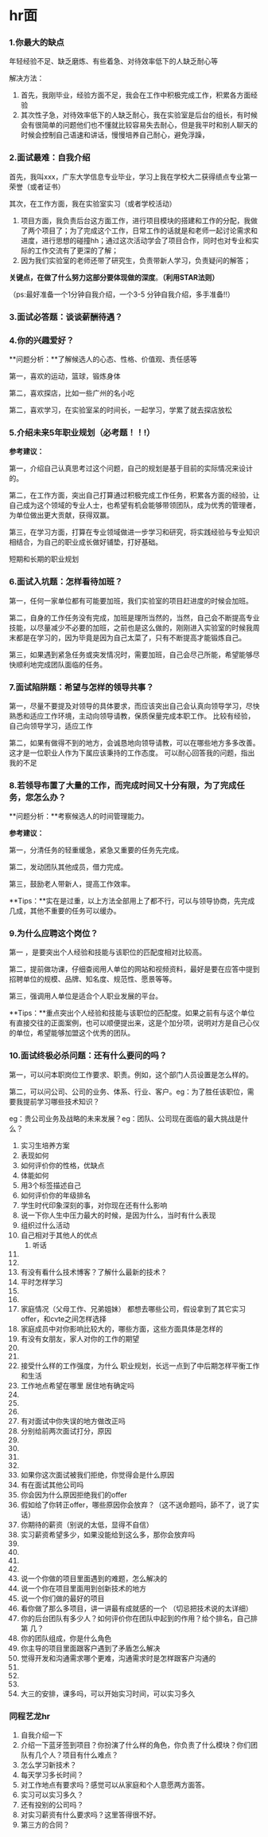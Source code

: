 # hr面

### 1.你最大的缺点

年轻经验不足、缺乏磨炼、有些着急、对待效率低下的人缺乏耐心等

解决方法：

1. 首先，我刚毕业，经验方面不足，我会在工作中积极完成工作，积累各方面经验
2. 其次性子急，对待效率低下的人缺乏耐心，我在实验室是后台的组长，有时候会有很简单的问题他们也不懂就比较容易失去耐心，但是我平时和别人聊天的时候会控制自己语速和讲话，慢慢培养自己耐心，避免浮躁，

### 2.面试最难：自我介绍

首先，我叫xxx，广东大学信息专业毕业，学习上我在学校大二获得绩点专业第一荣誉（或者证书）

其次，在工作方面，我在实验室实习（或者学校活动）

1. 项目方面，我负责后台这方面工作，进行项目模块的搭建和工作的分配，我做了两个项目了；为了完成这个工作，日常工作的话就是和老师一起讨论需求和进度，进行思想的碰撞hh；通过这次活动学会了项目合作，同时也对专业和实际的工作交流有了更深的了解；
2. 因为我们实验室的老师还带了研究生，负责带新人学习，负责疑问的解答；

**关键点，在做了什么努力这部分要体现做的深度**。**（利用STAR法则）**

（ps:最好准备一个1分钟自我介绍，一个3-5 分钟自我介绍，多手准备!!）

### 3.面试必答题：谈谈薪酬待遇？

### 4.你的兴趣爱好？

\*\*问题分析：\*\*了解候选人的心态、性格、价值观、责任感等

第一，喜欢的运动，篮球，锻炼身体

第二，喜欢探店，比如一些广州的名小吃

第二，喜欢学习，在实验室呆的时间长，一起学习，学累了就去探店放松

### 5.介绍未来5年职业规划（必考题！！!）

**参考建议：**

第一，介绍自己认真思考过这个问题，自己的规划是基于目前的实际情况来设计的。

第二，在工作方面，突出自己打算通过积极完成工作任务，积累各方面的经验，让自己成为这个领域的专业人士，也希望有机会能够带领团队，成为优秀的管理者，为单位做出更大贡献，获得双赢。

第三，在学习方面，打算在专业领域做进一步学习和研究，将实践经验与专业知识相结合，为自己的职业成长做好铺垫，打好基础。

短期和长期的职业规划

### 6.面试入坑题：怎样看待加班？

第一，任何一家单位都有可能要加班，我们实验室的项目赶进度的时候会加班。

第二，自身的工作任务没有完成，加班是理所当然的，当然，自己会不断提高专业技能，以尽量减少不必要的加班，之前也是这么做的，刚刚进入实验室的时候我周末都是在学习的，因为毕竟是因为自己太菜了，只有不断提高才能锻炼自己。

第三，如果遇到紧急任务或突发情况时，需要加班，自己会尽己所能，希望能够尽快顺利地完成团队面临的任务。

### 7.面试陷阱题：希望与怎样的领导共事？

第一，尽量不要提及对领导的具体要求，而应该突出自己会认真向领导学习，尽快熟悉和适应工作环境，主动向领导请教，保质保量完成本职工作。 比较有经验，自己向领导学习，适应工作

第二，如果有做得不到的地方，会诚恳地向领导请教，可以在哪些地方多多改善。这才是一位职业人作为下属应该秉持的工作态度。 可以耐心回答我的问题，指出我的不足

### 8.若领导布置了大量的工作，而完成时间又十分有限，为了完成任务，您怎么办？

\*\*问题分析：\*\*考察候选人的时间管理能力。

**参考建议：**

第一，分清任务的轻重缓急，紧急又重要的任务先完成。

第二，发动团队其他成员，借力完成。

第三，鼓励老人带新人，提高工作效率。

\*\*Tips：\*\*实在是过重，以上方法全部用上了都不行，可以与领导协商，先完成几成，其他不重要的任务可以缓办。

### 9.为什么应聘这个岗位？

第一 ，是要突出个人经验和技能与该职位的匹配度相对比较高。

第二，提前做功课，仔细查阅用人单位的网站和视频资料，最好是要在应答中提到招聘单位的规模、品牌、知名度、规范性、愿景等等。

第三，强调用人单位是适合个人职业发展的平台。

\*\*Tips：\*\*重点突出个人经验和技能与该职位的匹配度。如果之前有与这个单位有直接交往的正面案例，也可以顺便提出来，这是个加分项，说明对方是自己心仪的单位，希望能够加盟这个优秀的团队。

### 10.面试终极必杀问题：还有什么要问的吗？

第一，可以问本职岗位工作要求、职责。例如，这个部门人员设置是怎么样的。

第二，可以问公司、公司的业务、体系、行业、客户。eg：为了胜任该职位，需要我提前学习哪些技术知识？

eg：贵公司业务及战略的未来发展？eg：团队、公司现在面临的最大挑战是什么？

1. 实习生培养方案
2. 表现如何
3. 如何评价你的性格，优缺点
4. 体能如何
5. 用3个标签描述自己
6. 如何评价你的年级排名
7. 学生时代印象深刻的事，对你现在还有什么影响
8. 说一下你人生中压力最大的时候，是因为什么，当时有什么表现
9. 组织过什么活动
10. 自己相对于其他人的优点
    1. 听话
11.
12.
13. 有没有看什么技术博客？了解什么最新的技术？
14. 平时怎样学习
15.
16.
17. 家庭情况（父母工作、兄弟姐妹） 都想去哪些公司，假设拿到了其它实习offer，和cvte之间怎样选择
18. 家庭成员中对你影响比较大的，哪些方面，这些方面具体是怎样的
19. 有没有女朋友，家人对你的工作的期望
20.
21.
22. 接受什么样的工作强度，为什么 职业规划，长远一点到了中后期怎样平衡工作和生活
23. 工作地点希望在哪里 居住地有确定吗
24.
25.
26.
27. 有对面试中你失误的地方做改正吗
28. 分别给前两次面试打分，原因
29.
30.
31.
32.
33. 如果你这次面试被我们拒绝，你觉得会是什么原因
34. 有在面试其他公司吗
35. 你会因为什么原因拒绝我们的offer
36. 假如给了你转正offer，哪些原因你会放弃？（这不送命题吗，舔不了，说了实话）
37. 你期待的薪资（别说的太低，显得不自信）
38. 实习薪资希望多少，如果没能给到这么多，那你会放弃吗
39.
40.
41.
42.
43. 说一个你做的项目里面遇到的难题，怎么解决的
44. 说一个你在项目里面用到创新技术的地方
45. 说一个你们做的最好的项目
46. 看你做了那么多项目，讲一讲最有成就感的一个 （切忌把技术说的太详细）
47. 你的后台团队有多少人？如何评价你在团队中起到的作用？给个排名，自己排第 几？
48. 你的团队组成，你是什么角色
49. 你主导的项目里面跟客户遇到了矛盾怎么解决
50. 觉得开发和沟通需求哪个更难，沟通需求时是怎样跟客户沟通的
51.
52.
53.
54. 大三的安排，课多吗，可以开始实习时间，可以实习多久

### 同程艺龙hr

1. 自我介绍一下
2. 介绍一下蓝牙签到项目？你扮演了什么样的角色，你负责了什么模块？你们团队有几个人？项目有什么难点？
3. 怎么学习新技术？
4. 每天学习多长时间？
5. 对工作地点有要求吗？感觉可以从家庭和个人意愿两方面答。
6. 实习可以实习多久？
7. 还有投别的公司吗？
8. 对实习薪资有什么要求吗？这里答得很不好。
9. 第三方的合同？
